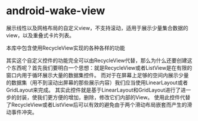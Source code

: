# android-wake-view
展示线性以及网格布局的自定义view，不支持滚动，适用于展示少量集合数据的view，以及重叠式卡片列表。

本库中包含使用RecycleView实现的各种各样的功能

其实这个自定义控件的功能完全可以由RecycleView代替，那么为什么还要创建这个东西呢？首先我们要明白一个思想：就是RecycleView或者ListView是在有限的窗口内用于循环展示大量的数据集控件。 而对于在屏幕上足够的空间内展示少量的数据集（用不到滚动出屏幕的那些展示内容）我们应当使用LinearLayout或者GridLayout来完成。 其实此控件就是基于LinearLayout和GridLayout进行了进一步的封装，使我们更方便的增加，删除，修改它们内部的View。 使用此控件代替了RecycleView或者ListView后可以有效的避免由于两个滑动布局嵌套而产生的滑动事件冲突。
